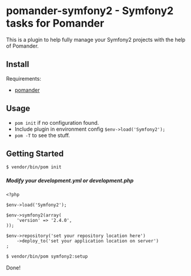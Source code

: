 pomander-symfony2 - Symfony2 tasks for Pomander
=================================================

This is a plugin to help fully manage your Symfony2 projects
with the help of Pomander.

Install
-------

Requirements:

- [pomander](https://github.com/tamagokun/pomander)

Usage
-----

* `pom init` if no configuration found.
* Include plugin in environment config `$env->load('Symfony2');`
* `pom -T` to see the stuff.

Getting Started
---------------

```bash
$ vendor/bin/pom init
```

##### Modify your development.yml or development.php

```
<?php

$env->load('Symfony2');

$env->symfony2(array(
    'version' => '2.4.0',
));

$env->repository('set your repository location here')
    ->deploy_to('set your application location on server')
;
```

```bash
$ vendor/bin/pom symfony2:setup
```

Done!